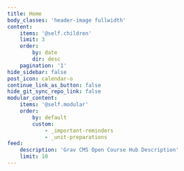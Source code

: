 ```yaml
---
title: Home
body_classes: 'header-image fullwidth'
content:
    items: '@self.children'
    limit: 3
    order:
        by: date
        dir: desc
    pagination: '1'
hide_sidebar: false
post_icon: calendar-o
continue_link_as_button: false
hide_git_sync_repo_link: false
modular_content:
    items: '@self.modular'
    order:
        by: default
        custom:
            - _important-reminders
            - _unit-preparations
feed:
    description: 'Grav CMS Open Course Hub Description'
    limit: 10
---
```


